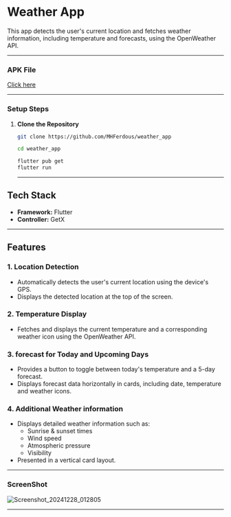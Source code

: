 # **Weather App**

This app detects the user's current location and fetches weather information, including temperature and forecasts, using the OpenWeather API.

---

### **APK File** 

[Click here](https://drive.google.com/drive/folders/1vh5AAkcf95zs0MjaBu-hA0tCCH2SDLsi?usp=sharing)

---

### **Setup Steps**

1. **Clone the Repository**  
   ```bash
   git clone https://github.com/MHFerdous/weather_app
   ```
   ```bash
   cd weather_app
   ```
   ```bash
   flutter pub get
   flutter run
   ```

   ---


## **Tech Stack**

- **Framework:** Flutter
- **Controller:** GetX

---

## **Features**

### **1. Location Detection**
- Automatically detects the user's current location using the device's GPS.
- Displays the detected location at the top of the screen.

### **2. Temperature Display**
- Fetches and displays the current temperature and a corresponding weather icon using the OpenWeather API.

### **3. forecast for Today and Upcoming Days**
- Provides a button to toggle between today's temperature and a 5-day forecast.
- Displays forecast data horizontally in cards, including date, temperature and weather icons.

### **4. Additional Weather information**

- Displays detailed weather information such as:
  - Sunrise & sunset times
  - Wind speed
  - Atmospheric pressure
  - Visibility
- Presented in a vertical card layout.

---

### **ScreenShot**

![Screenshot_20241228_012805](https://github.com/user-attachments/assets/28ad5853-bbe2-4c58-8627-dc88fcc53f51)

---
